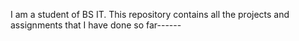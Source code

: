 I am a student of BS IT.
This repository contains all the projects and assignments that I have done so far------
